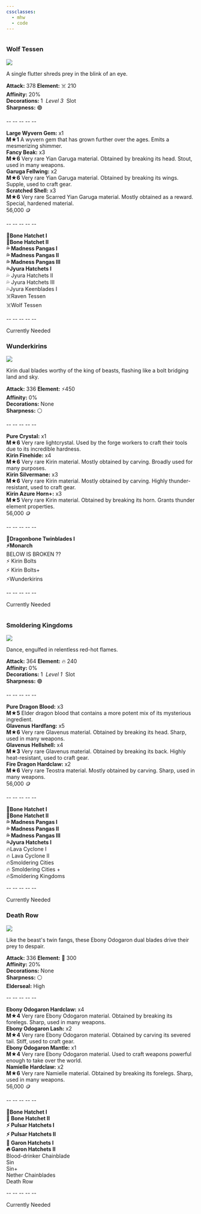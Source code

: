 ```yaml
---
cssclasses:
  - mhw
  - code
---
```

<div class="row">
	<div class="column" >
		<div class="card">
			<h3>Wolf Tessen</h3>
			<p class="img smaller">
			<img src="https://raw.githubusercontent.com/lunaria79/Jackalupes-Corner/refs/heads/main/04%20Monster%20Hunter%20World/Images/Wolf%20Tessen.png"/>
			</p>
			<p class="disc"> A single flutter shreds prey in the blink of an eye. </p>
			<p class="stats">
				<b>Attack:</b> 378 <b>Element:</b> ☠️ 210  
				<br> <b>Affinity:</b> 20%  
				<br> <b>Decorations:</b> 1  <i>Level 3</i>  Slot  
				<br> <b>Sharpness:</b> 🟣
			</p>
			<p class="divider">-- -- -- -- --</p>
			<p class="shopping">
				<b>Large Wyvern Gem:</b> x1
				<br><span><b>M★1</b> A wyvern gem that has grown further over the ages. Emits a mesmerizing shimmer. </span>
				<br><b>Fancy Beak:</b> x3
				<br><span><b>M★6</b> Very rare Yian Garuga material. Obtained by breaking its head. Stout, used in many weapons. </span>
				<br><b>Garuga Fellwing:</b> x2
				<br><span><b>M★6</b> Very rare Yian Garuga material. Obtained by breaking its wings. Supple, used to craft gear. </span>
				<br><b>Scratched Shell:</b> x3  
				<br><span><b>M★6</b> Very rare Scarred Yian Garuga material. Mostly obtained as a reward. Special, hardened material. </span>
				<br>56,000 🪙
			</p>
			<p class="divider">-- -- -- -- --</p>
			<p class="prereqs">
			<b>🔘Bone Hatchet I
			<br> 🔘Bone Hatchet II
			<br>💦 Madness Pangas I
			<br>💦 Madness Pangas II
			<br>💦 Madness Pangas III
			<br> 💦Jyura Hatchets I</b> 
			<br>💦 Jyura Hatchets II
			<br>💦 Jyura Hatchets III
			<br> 💦Jyura Keenblades I
			<br>☠️Raven Tessen
			<br> ☠️Wolf Tessen
			</p>
			<p class="divider">-- -- -- -- --</p>
			<p class="disc"> Currently Needed </p>
			<p class="prereqs">
			</p>
		</div>
		<div class="card" style="margin-top: 15px;">
			<h3>Wunderkirins</h3>
			<p class="img">
			<img src="https://raw.githubusercontent.com/lunaria79/Jackalupes-Corner/refs/heads/main/04%20Monster%20Hunter%20World/Images/Wunderkirins.png">
			</p>
			<p class="disc"> Kirin dual blades worthy of the king of beasts, flashing like a bolt bridging land and sky. </p>
			<p class="stats">
			<b>Attack:</b> 336 <b>Element:</b> ⚡450  
			<br> <b>Affinity:</b> 0%  
			<br> <b>Decorations:</b> None 
			<br> <b>Sharpness:</b> ⚪
			</p>
			<p class="divider">-- -- -- -- --</p>
			<p class="shopping">
			<b>Pure Crystal:</b> x1
			<br><span><b>M★6</b> Very rare lightcrystal. Used by the forge workers to craft their tools due to its incredible hardness.</span>
			<br><b>Kirin Finehide:</b> x4
			<br><span><b>M★6</b> Very rare Kirin material. Mostly obtained by carving. Broadly used for many purposes. </span>
			<br><b>Kirin Silvermane:</b> x3
			<br><span><b>M★6</b> Very rare Kirin material. Mostly obtained by carving. Highly thunder-resistant, used to craft gear. </span>
			<br><b>Kirin Azure Horn+:</b> x3  
			<br><span><b>M★5</b> Very rare Kirin material. Obtained by breaking its horn. Grants thunder element properties. </span>
			<br>56,000 🪙
			</p>
			<p class="divider">-- -- -- -- --</p>
			<p class="prereqs">
			<b>🐲Dragonbone Twinblades I
			<br> ⚡Monarch </b>
			<br> BELOW IS BROKEN ??
			<br>⚡ Kirin Bolts
			<br>⚡ Kirin Bolts+ 
			<br> ⚡Wunderkirins
			</p>
			<p class="divider">-- -- -- -- --</p>
			<p class="disc"> Currently Needed </p>
			<p class="prereqs">
			</p>
		</div>
	</div>
	<div class="column" >
		<div class="card">
			<h3>Smoldering Kingdoms</h3>
			<p class="img">
			<img src="https://raw.githubusercontent.com/lunaria79/Jackalupes-Corner/refs/heads/main/04%20Monster%20Hunter%20World/Images/Smoldering%20Kingdoms.png">
			</p>
			<p class="disc"> Dance, engulfed in relentless red-hot flames. </p>
			<p class="stats">
				<b>Attack:</b> 364 <b>Element:</b> 🔥 240  
				<br> <b>Affinity:</b> 0%  
				<br> <b>Decorations:</b> 1  <i>Level 1</i>  Slot  
				<br> <b>Sharpness:</b> 🟣
			</p>
			<p class="divider">-- -- -- -- --</p>
			<p class="shopping">
				<b>Pure Dragon Blood:</b> x3
				<br><span><b>M★5</b> Elder dragon blood that contains a more potent mix of its mysterious ingredient. </span>
				<br><b>Glavenus Hardfang:</b> x5
				<br><span><b>M★6</b> Very rare Glavenus material. Obtained by breaking its head. Sharp, used in many weapons. </span>
				<br><b>Glavenus Hellshell:</b> x4
				<br><span><b>M★3</b> Very rare Glavenus material. Obtained by breaking its back. Highly heat-resistant, used to craft gear. </span>
				<br><b>Fire Dragon Hardclaw:</b> x2
				<br><span><b>M★6</b> Very rare Teostra material. Mostly obtained by carving. Sharp, used in many weapons. </span>
				<br>56,000 🪙
			</p>
			<p class="divider">-- -- -- -- --</p>
			<p class="prereqs">
			<b>🔘Bone Hatchet I
			<br> 🔘Bone Hatchet II
			<br>💦 Madness Pangas I
			<br>💦 Madness Pangas II
			<br>💦 Madness Pangas III
			<br> 💦Jyura Hatchets I </b> 
			<br> 🔥Lava Cyclone I
			<br>🔥 Lava Cyclone II
			<br> 🔥Smoldering Cities
			<br>🔥 Smoldering Cities +
			<br> 🔥Smoldering Kingdoms
			</p>
			<p class="divider">-- -- -- -- --</p>
			<p class="disc"> Currently Needed </p>
			<p class="prereqs">
		</div>
		<div class="card" style="margin-top: 15px;">
			<h3>Death Row</h3>
			<p class="img">
			<img src="https://static.wikia.nocookie.net/monsterhunter/images/f/f2/MHWI-Dual_Blades_Render_030.png/revision/latest?cb=20220106014823">
			</p>
			<p class="disc"> Like the beast's twin fangs, these Ebony Odogaron dual blades drive their prey to despair. </p>
			<p class="stats">
			<b>Attack:</b> 336 <b>Element:</b> 🐲 300  
			<br> <b>Affinity:</b> 20%  
			<br> <b>Decorations:</b> None
			<br> <b>Sharpness:</b> ⚪
			<br> <b>Elderseal:</b> High
			</p>
			<p class="divider">-- -- -- -- --</p>
			<p class="shopping">
			<b>Ebony Odogaron Hardclaw:</b> x4
			<br><span><b>M★4</b> Very rare Ebony Odogaron material. Obtained by breaking its forelegs. Sharp, used in many weapons. </span>
			<br><b>Ebony Odogaron Lash:</b> x2
			<br><span><b>M★4</b> Very rare Ebony Odogaron material. Obtained by carving its severed tail. Stiff, used to craft gear. </span>
			<br><b>Ebony Odogaron Mantle:</b> x1
			<br><span><b>M★4</b> Very rare Ebony Odogaron material. Used to craft weapons powerful enough to take over the world. </span>
			<br><b>Namielle Hardclaw:</b> x2
			<br><span><b>M★6</b> Very rare Namielle material. Obtained by breaking its forelegs. Sharp, used in many weapons. </span>
			<br>56,000 🪙
			</p>
			<p class="divider">-- -- -- -- --</p>
			<p class="prereqs">
			<b>🔘Bone Hatchet I
			<br>🔘 Bone Hatchet II
			<br>⚡ Pulsar Hatchets I
			<br>⚡ Pulsar Hatchets II
			<br>🔘 Garon Hatchets I
			<br>🔥 Garon Hatchets II</b>
			<br> Blood-drinker Chainblade
			<br> Sin
			<br> Sin+
			<br> Nether Chainblades
			<br> Death Row
			</p>
			<p class="divider">-- -- -- -- --</p>
			<p class="disc"> Currently Needed </p>
			<p class="prereqs">
			</p>
		</div>
	</div>
</div>